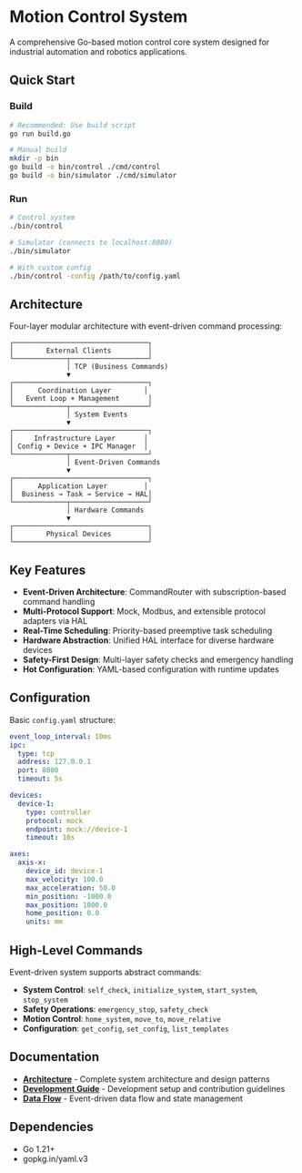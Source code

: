 # Motion Control System

A comprehensive Go-based motion control core system designed for industrial automation and robotics applications.

## Quick Start

### Build
```bash
# Recommended: Use build script
go run build.go

# Manual build
mkdir -p bin
go build -o bin/control ./cmd/control
go build -o bin/simulator ./cmd/simulator
```

### Run
```bash
# Control system
./bin/control

# Simulator (connects to localhost:8080)
./bin/simulator

# With custom config
./bin/control -config /path/to/config.yaml
```

## Architecture

Four-layer modular architecture with event-driven command processing:

```
┌─────────────────────────────────┐
│        External Clients         │
└─────────────┬───────────────────┘
              │ TCP (Business Commands)
              ▼
┌─────────────────────────────────┐
│      Coordination Layer        │
│   Event Loop + Management       │
└─────────────┬───────────────────┘
              │ System Events
              ▼
┌─────────────────────────────────┐
│     Infrastructure Layer       │
│ Config + Device + IPC Manager  │
└─────────────┬───────────────────┘
              │ Event-Driven Commands
              ▼
┌─────────────────────────────────┐
│      Application Layer         │
│  Business → Task → Service → HAL│
└─────────────┬───────────────────┘
              │ Hardware Commands
              ▼
┌─────────────────────────────────┐
│        Physical Devices         │
└─────────────────────────────────┘
```

## Key Features

- **Event-Driven Architecture**: CommandRouter with subscription-based command handling
- **Multi-Protocol Support**: Mock, Modbus, and extensible protocol adapters via HAL
- **Real-Time Scheduling**: Priority-based preemptive task scheduling
- **Hardware Abstraction**: Unified HAL interface for diverse hardware devices
- **Safety-First Design**: Multi-layer safety checks and emergency handling
- **Hot Configuration**: YAML-based configuration with runtime updates

## Configuration

Basic `config.yaml` structure:

```yaml
event_loop_interval: 10ms
ipc:
  type: tcp
  address: 127.0.0.1
  port: 8080
  timeout: 5s

devices:
  device-1:
    type: controller
    protocol: mock
    endpoint: mock://device-1
    timeout: 10s

axes:
  axis-x:
    device_id: device-1
    max_velocity: 100.0
    max_acceleration: 50.0
    min_position: -1000.0
    max_position: 1000.0
    home_position: 0.0
    units: mm
```

## High-Level Commands

Event-driven system supports abstract commands:

- **System Control**: `self_check`, `initialize_system`, `start_system`, `stop_system`
- **Safety Operations**: `emergency_stop`, `safety_check`
- **Motion Control**: `home_system`, `move_to`, `move_relative`
- **Configuration**: `get_config`, `set_config`, `list_templates`

## Documentation

- **[Architecture](docs/architecture.md)** - Complete system architecture and design patterns
- **[Development Guide](docs/development.md)** - Development setup and contribution guidelines
- **[Data Flow](docs/data-flow.md)** - Event-driven data flow and state management

## Dependencies

- Go 1.21+
- gopkg.in/yaml.v3
